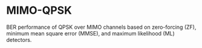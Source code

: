 # MIMO-QPSK

BER performance of QPSK over MIMO channels based on zero-forcing (ZF), minimum mean square error (MMSE), and maximum likelihood (ML) detectors. 
